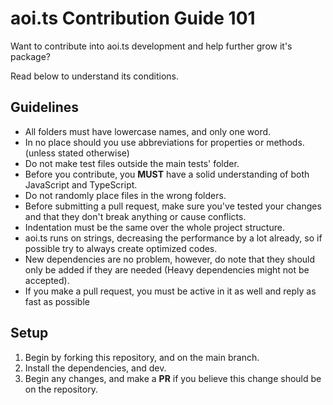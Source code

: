 # aoi.ts Contribution Guide 101

Want to contribute into aoi.ts development and help further grow it's package?

Read below to understand its conditions.

## Guidelines

- All folders must have lowercase names, and only one word.
- In no place should you use abbreviations for properties or methods. (unless stated otherwise)
- Do not make test files outside the main tests' folder.
- Before you contribute, you **MUST** have a solid understanding of both JavaScript and TypeScript.
- Do not randomly place files in the wrong folders.
- Before submitting a pull request, make sure you've tested your changes and that they don't break anything or cause conflicts.
- Indentation must be the same over the whole project structure.
- aoi.ts runs on strings, decreasing the performance by a lot already, so if possible try to always create optimized codes.
- New dependencies are no problem, however, do note that they should only be added if they are needed (Heavy dependencies might not be accepted).
- If you make a pull request, you must be active in it as well and reply as fast as possible

## Setup

1. Begin by forking this repository, and on the main branch.
2. Install the dependencies, and dev.
3. Begin any changes, and make a **PR** if you believe this change should be on the repository. 